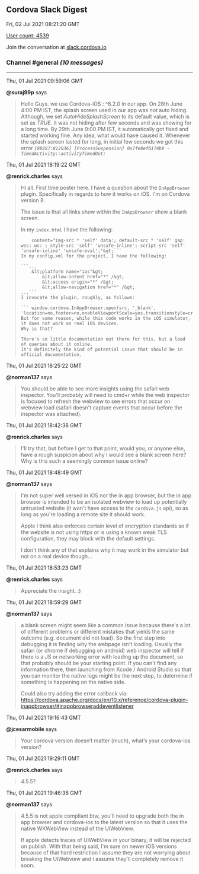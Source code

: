 ## Cordova Slack Digest
Fri, 02 Jul 2021 08:21:20 GMT

[User count: 4539](https://cordova.slack.com/)


Join the conversation at [slack.cordova.io](http://slack.cordova.io/)

### __Channel #general__ _(10 messages)_
---

Thu, 01 Jul 2021 09:59:06 GMT

__@suraj99p__ says 
> Hello Guys. we use Cordova-iOS : ^6.2.0 in our app. On 28th June 4:00 PM IST, the splash screen used in our app was not auto hiding. Although, we set _AutoHideSplashScreen_ to its default value, which is set as _TRUE_. It was not hiding after few seconds and was showing for a long time. By 29th June 9:00 PM IST, it automatically got fixed and started working fine. Any idea, what would have caused it. Whenever the splash screen lasted for long, in initial few seconds we got this error *`[80287:812036] [ProcessSuspension] 0x7fe8ef0174b8 - TimedActivity::activityTimedOut:`*
> 

Thu, 01 Jul 2021 18:19:22 GMT

__@renrick.charles__ says 
> Hi all. First time poster here. I have a question about the `InAppBrowser` plugin. Specifically in regards to how it works on iOS.
> I'm on Cordova version 8.
> 
> The issue is that all links show within the `InAppBrowser` show a blank screen.
> 
> In my `index.html` I have the following:
> 
> ```  &lt;meta http-equiv="Content-Security-Policy"
>     content="img-src * 'self' data:; default-src * 'self' gap: wss: ws: ; style-src 'self' 'unsafe-inline'; script-src 'self' 'unsafe-inline' 'unsafe-eval';"&gt;```
> In my config.xml for the project, I have the following:
> 
> ```...
>     &lt;platform name="ios"&gt;
>         &lt;allow-intent href="*" /&gt;
>         &lt;access origin="*" /&gt;
>         &lt;allow-navigation href="*" /&gt;
> ...```
> I invocate the plugin, roughly, as follows:
> 
> ``` window.cordova.InAppBrowser.open(src, '_blank', 'location=no,footer=no,enableViewportScale=yes,transitionstyle=crossdissolve')```
> But for some reason, while this code works in the iOS simulator, it does not work on real iOS devices.
> Why is that?
> 
> There's so little documentation out there for this, but a load of queries about it online.
> It's definitely the kind of potential issue that should be in official documentation.
> 

Thu, 01 Jul 2021 18:25:22 GMT

__@norman137__ says 
> You should be able to see more insights using the safari web inspector. You'll probably will need to cmd+r while the web inspector is focused to refresh the webview to see errors that occur on webview load (safari doesn't capture events that occur before the inspector was attached).
> 

Thu, 01 Jul 2021 18:42:38 GMT

__@renrick.charles__ says 
> I'll try that, but before I get to that point, would you, or anyone else, have a rough suspicion about why I would see a blank screen here? Why is this such a seemingly common issue online?
> 

Thu, 01 Jul 2021 18:48:49 GMT

__@norman137__ says 
> I'm not super well versed in iOS nor the in app browser, but the in app browser is intended to be an isolated webview to load up potentially untrusted website (it won't have access to the `cordova.js` api), so as long as you're loading a remote site it should work.
> 
> Apple I think also enforces certain level of encryption standards so if the website is not using https or is using a known weak TLS configuration, they may block with the default settings.
> 
> I don't think any of that explains why it may work in the simulator but not on a real device though...
> 

Thu, 01 Jul 2021 18:53:23 GMT

__@renrick.charles__ says 
> Appreciate the insight. :)
> 

Thu, 01 Jul 2021 18:59:29 GMT

__@norman137__ says 
> a blank screen might seem like a common issue because there's a lot of different problems or different mistakes that yields the same outcome (e.g. document did not load). So the first step into debugging it is finding why the webpage isn't loading. Usually the safari (or chrome if debugging on android) web inspector will tell if there is a JS or networking error with loading up the document, so that probably should be your starting point. If you can't find any information there, then launching from Xcode / Android Studio so that you can monitor the native logs might be the next step, to determine if something is happening on the native side.
> 
> Could also try adding the error callback via: <https://cordova.apache.org/docs/en/10.x/reference/cordova-plugin-inappbrowser/#inappbrowseraddeventlistener>
> 

Thu, 01 Jul 2021 19:16:43 GMT

__@jcesarmobile__ says 
> Your cordova version doesn’t matter (much), what’s your cordova-ios version?
> 

Thu, 01 Jul 2021 19:29:11 GMT

__@renrick.charles__ says 
> 4.5.5?
> 

Thu, 01 Jul 2021 19:46:36 GMT

__@norman137__ says 
> 4.5.5 is not apple compliant btw, you'll need to upgrade both the in app browser and cordova-ios to the latest version so that it uses the native WKWebView instead of the UIWebView.
> 
> If apple detects traces of UIWebView in your binary, it will be rejected on publish. With that being said, I'm sure on newer iOS versions because of that hard restriction I assume they are not worrying about breaking the UIWebview and I assume they'll completely remove it soon.
> 
